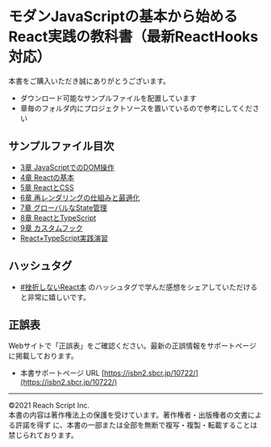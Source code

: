 # モダンJavaScriptの基本から始めるReact実践の教科書（最新ReactHooks対応）

本書をご購入いただき誠にありがとうございます。

- ダウンロード可能なサンプルファイルを配置しています
- 章毎のフォルダ内にプロジェクトソースを置いているので参考にしてください

## サンプルファイル目次

- [3章 JavaScriptでのDOM操作](./3/README.md)
- [4章 Reactの基本](./4/react-basic)
- [5章 ReactとCSS](./5/react-css)
- [6章 再レンダリングの仕組みと最適化](./6/re-rendering)
- [7章 グローバルなState管理](./7/global-state)
- [8章 ReactとTypeScript](./8/typescript)
- [9章 カスタムフック](./9/custom-hooks)
- [React×TypeScript実践演習](./appendix/react-typescript-app)

## ハッシュタグ

- [#挫折しないReact本](https://twitter.com/search?q=%23%E6%8C%AB%E6%8A%98%E3%81%97%E3%81%AA%E3%81%84React%E6%9C%AC) のハッシュタグで学んだ感想をシェアしていただけると非常に嬉しいです。

## 正誤表
Webサイトで「正誤表」をご確認ください。最新の正誤情報をサポートページに掲載しております。

- 本書サポートページ URL  [https://isbn2.sbcr.jp/10722/](https://isbn2.sbcr.jp/10722/)

---

©2021 Reach Script Inc.  
本書の内容は著作権法上の保護を受けています。著作権者・出版権者の文書による許諾を得ず に、本書の一部または全部を無断で複写・複製・転載することは禁じられております。
